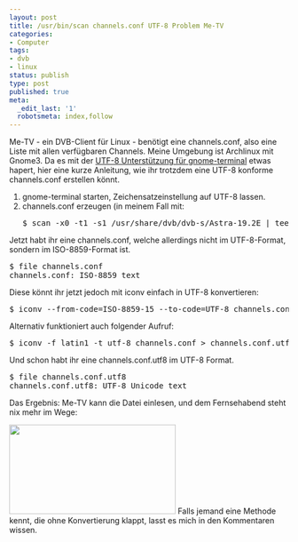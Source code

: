 ```yaml
---
layout: post
title: /usr/bin/scan channels.conf UTF-8 Problem Me-TV
categories:
- Computer
tags:
- dvb
- linux
status: publish
type: post
published: true
meta:
  _edit_last: '1'
  robotsmeta: index,follow
---
```

Me-TV - ein DVB-Client für Linux - benötigt eine channels.conf, also eine Liste mit allen verfügbaren Channels. Meine Umgebung ist Archlinux mit Gnome3. Da es mit der <a href="https://wiki.archlinux.org/index.php/Locale#Gnome-terminal_doesn.27t_support_UTF-8">UTF-8 Unterstützung für gnome-terminal</a> etwas hapert, hier eine kurze Anleitung, wie ihr trotzdem eine UTF-8 konforme channels.conf erstellen könnt.


<ol>
	<li>gnome-terminal starten, Zeichensatzeinstellung auf UTF-8 lassen.</li>
	<li>channels.conf erzeugen (in meinem Fall mit:
<pre lang="bash">$ scan -x0 -t1 -s1 /usr/share/dvb/dvb-s/Astra-19.2E | tee -a channels.conf</pre>
</li>
</ol>
Jetzt habt ihr eine channels.conf, welche allerdings nicht im UTF-8-Format, sondern im ISO-8859-Format ist.
<pre lang="bash">$ file channels.conf
channels.conf: ISO-8859 text</pre>
Diese könnt ihr jetzt jedoch mit iconv einfach in UTF-8 konvertieren:
<pre lang="bash">$ iconv --from-code=ISO-8859-15 --to-code=UTF-8 channels.conf > channels.conf.utf8</pre>
Alternativ funktioniert auch folgender Aufruf:
<pre lang="bash">$ iconv -f latin1 -t utf-8 channels.conf > channels.conf.utf8</pre>
Und schon habt ihr eine channels.conf.utf8 im UTF-8 Format.
<pre lang="bash">$ file channels.conf.utf8
channels.conf.utf8: UTF-8 Unicode text</pre>
Das Ergebnis: Me-TV kann die Datei einlesen, und dem Fernsehabend steht nix mehr im Wege:

<a href="http://www.breiteseite.net/blog/usrbinscan-channels-conf-utf-8-problem-me-tv/bildschirmfoto/" rel="attachment wp-att-381"><img class="aligncenter size-medium wp-image-381" title="Me-Tv" src="http://www.breiteseite.net/blog/wp-content/uploads/2011/07/Bildschirmfoto-300x161.png" alt="" width="300" height="161" /></a>
Falls jemand eine Methode kennt, die ohne Konvertierung klappt, lasst es mich in den Kommentaren wissen.
